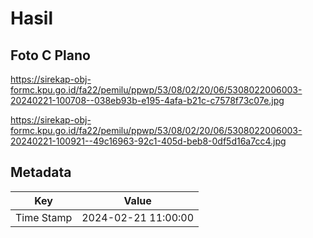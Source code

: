 # Hasil

## Foto C Plano

https://sirekap-obj-formc.kpu.go.id/fa22/pemilu/ppwp/53/08/02/20/06/5308022006003-20240221-100708--038eb93b-e195-4afa-b21c-c7578f73c07e.jpg

https://sirekap-obj-formc.kpu.go.id/fa22/pemilu/ppwp/53/08/02/20/06/5308022006003-20240221-100921--49c16963-92c1-405d-beb8-0df5d16a7cc4.jpg


## Metadata

| Key        | Value               |
| ---------- | ------------------- |
| Time Stamp | 2024-02-21 11:00:00 |



